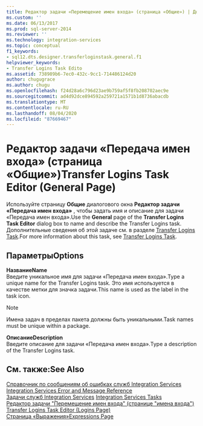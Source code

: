 ```yaml
---
title: Редактор задачи «Перемещение имен входа» (страница «Общие») | Документация Майкрософт
ms.custom: ''
ms.date: 06/13/2017
ms.prod: sql-server-2014
ms.reviewer: ''
ms.technology: integration-services
ms.topic: conceptual
f1_keywords:
- sql12.dts.designer.transferloginstask.general.f1
helpviewer_keywords:
- Transfer Logins Task Edito
ms.assetid: 738989b6-7ec0-432c-9cc1-714486124d20
author: chugugrace
ms.author: chugu
ms.openlocfilehash: f24d28a6c796d23ae9b759af5f8fb208702aec9e
ms.sourcegitcommit: ad4d92dce894592a259721a1571b1d8736abacdb
ms.translationtype: MT
ms.contentlocale: ru-RU
ms.lasthandoff: 08/04/2020
ms.locfileid: "87669467"
---
```

# <a name="transfer-logins-task-editor-general-page"></a><span data-ttu-id="04e96-102">Редактор задачи «Передача имен входа» (страница «Общие»)</span><span class="sxs-lookup"><span data-stu-id="04e96-102">Transfer Logins Task Editor (General Page)</span></span>
  <span data-ttu-id="04e96-103">Используйте страницу **Общие** диалогового окна **Редактор задачи «Передача имен входа»** , чтобы задать имя и описание для задачи «Передача имен входа».</span><span class="sxs-lookup"><span data-stu-id="04e96-103">Use the **General** page of the **Transfer Logins Task Editor** dialog box to name and describe the Transfer Logins task.</span></span> <span data-ttu-id="04e96-104">Дополнительные сведения об этой задаче см. в разделе [Transfer Logins Task](control-flow/transfer-logins-task.md).</span><span class="sxs-lookup"><span data-stu-id="04e96-104">For more information about this task, see [Transfer Logins Task](control-flow/transfer-logins-task.md).</span></span>  
  
## <a name="options"></a><span data-ttu-id="04e96-105">Параметры</span><span class="sxs-lookup"><span data-stu-id="04e96-105">Options</span></span>  
 <span data-ttu-id="04e96-106">**Название**</span><span class="sxs-lookup"><span data-stu-id="04e96-106">**Name**</span></span>  
 <span data-ttu-id="04e96-107">Введите уникальное имя для задачи «Передача имен входа».</span><span class="sxs-lookup"><span data-stu-id="04e96-107">Type a unique name for the Transfer Logins task.</span></span> <span data-ttu-id="04e96-108">Это имя используется в качестве метки для значка задачи.</span><span class="sxs-lookup"><span data-stu-id="04e96-108">This name is used as the label in the task icon.</span></span>  
  
> [!NOTE]  
>  <span data-ttu-id="04e96-109">Имена задач в пределах пакета должны быть уникальными.</span><span class="sxs-lookup"><span data-stu-id="04e96-109">Task names must be unique within a package.</span></span>  
  
 <span data-ttu-id="04e96-110">**Описание**</span><span class="sxs-lookup"><span data-stu-id="04e96-110">**Description**</span></span>  
 <span data-ttu-id="04e96-111">Введите описание для задачи «Передача имен входа».</span><span class="sxs-lookup"><span data-stu-id="04e96-111">Type a description of the Transfer Logins task.</span></span>  
  
## <a name="see-also"></a><span data-ttu-id="04e96-112">См. также:</span><span class="sxs-lookup"><span data-stu-id="04e96-112">See Also</span></span>  
 <span data-ttu-id="04e96-113">[Справочник по сообщениям об ошибках служб Integration Services](../../2014/integration-services/integration-services-error-and-message-reference.md) </span><span class="sxs-lookup"><span data-stu-id="04e96-113">[Integration Services Error and Message Reference](../../2014/integration-services/integration-services-error-and-message-reference.md) </span></span>  
 <span data-ttu-id="04e96-114">[Задачи служб Integration Services](control-flow/integration-services-tasks.md) </span><span class="sxs-lookup"><span data-stu-id="04e96-114">[Integration Services Tasks](control-flow/integration-services-tasks.md) </span></span>  
 <span data-ttu-id="04e96-115">[Редактор задачи "Перемещение имен входа" &#40;странице "имена входа"&#41;](../../2014/integration-services/transfer-logins-task-editor-logins-page.md) </span><span class="sxs-lookup"><span data-stu-id="04e96-115">[Transfer Logins Task Editor &#40;Logins Page&#41;](../../2014/integration-services/transfer-logins-task-editor-logins-page.md) </span></span>  
 [<span data-ttu-id="04e96-116">Страница «Выражения»</span><span class="sxs-lookup"><span data-stu-id="04e96-116">Expressions Page</span></span>](expressions/expressions-page.md)  
  
  
